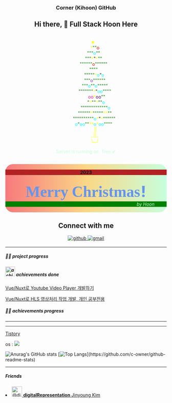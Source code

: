 <div align="center">
  
### Corner (Kihoon) GitHub
  

## Hi there, 👋 Full Stack Hoon Here
<div align="center">
<p style="white-space: pre-wrap; text-align: center;">
           <span style="color: yellow;">★</span>
              <span style="color: yellow">*</span><span style="color: green">""</span><span style="color: red">o</span>
            <span style="color: green;">"""<span style="color: aqua">o</span></span><span style="color: green;">""</span>
            <span style="color: green;">"""</span><span style="color: yellow">*</span>"<span style="color: yellow">*</span><span style="color: green;">""</span>
            <span style="color: green;">""""""</span><span style="color: red">o</span><span style="color: green;">""""""</span>
            <span style="color: green;">""""</span>
             <span style="color: green;">"""""</span><span style="color: yellow">*</span><span style="color: aqua">o</span>"<span style="color: aqua">o</span>
<span style="color: green;">              """<span style="color: blueviolet">o</span>""""""</span>
<span style="color: green;">              """<span style="color: aqua">o</span>""<span style="color: aqua">o</span>"""""</span>
              <span style="color: green;">"""""""</span><span style="color: yellow">*</span>"<span style="color: aqua">oo</span><span style="color: green;">""""</span>
                 <span style="color: deeppink">oo</span><span style="color: yellow">*</span><span style="color: indigo">oo</span><span style="color: green">""</span>
                <span style="color: green;">"</span><span style="color: yellow">*</span><span style="color: green;">""</span><span style="color: yellow">*</span><span style="color: green">""</span><span style="color: aqua">o</span>
               <span style="color: green;">"""""""""""""</span><span style="color: aqua">o</span>
              <span style="color: green;">""""""</span><span style="color: yellow">*</span><span style="color: green;">"""""</span><span style="color: yellow">**</span><span style="color: green">""</span>
             <span style="color: green;">""""""""""</span><span style="color: aqua">o</span><span style="color: yellow">*</span>"<span style="color: yellow">*</span><span style="color: green;">""""""</span>
            <span style="color: aqua">o</span><span style="color:green;">"</span><span style="color: aqua">oo</span><span style="color: green;">""</span><span style="color: yellow">**</span><span style="color: aqua">o</span><span style="color: yellow">*</span><span style="color: aqua">oo</span><span style="color: green;">""""</span>
<span style="color: yellow;">               ||</span>
<span style="color: yellow;">              _||_</span>
<span style="color: yellow;">              \__/</span>
<span style="
color: #C6FFDD;  /* fallback for old browsers */
">
Server is running on  Tree ✔
</span>
</p>

<div style=" border-radius: 24px;
background: #C6FFDD;  /* fallback for old browsers */
background: -webkit-linear-gradient(to right, #f7797d, #FBD786, #C6FFDD);  /* Chrome 10-25, Safari 5.1-6 */
background: linear-gradient(to right, #f7797d, #FBD786, #C6FFDD); /* W3C, IE 10+/ Edge, Firefox 16+, Chrome 26+, Opera 12+, Safari 7+ */
">
<div style="white-space: pre-wrap; text-align: center;">
<div style="background-color: firebrick; font-weight: 800">2023</div>
<span style="font-weight: 800;
font-size: 48px; font-family: 'Noto Sans Oriya'; color: cornflowerblue">Merry Christmas!</span>
<div style="background-color: green;
text-align: right; padding-right: 38px; font-style: oblique; color: #C6FFDD;">by Hoon</div>
</div>
</div>
</div>
  
## Connect with me


<a href="https://github.com/c-owner" target="_blank">
<img src=https://img.shields.io/badge/github-%2324292e.svg?&style=for-the-badge&logo=github&logoColor=white alt=github style="margin-bottom: 5px;" />
</a>
<a href = "mailto:corner3499@gmail.com?subject = Feedback&body = Message">
<img src=https://img.shields.io/badge/gmail-%23EE4831.svg?&style=for-the-badge&logo=gmail&logoColor=white alt=gmail style="margin-bottom: 5px;" />
</a>
</div>

--- 


<!--  ### [Corner Info](https://corner-dev.com) - My Info Site -->
  >
<!--   > [Corner Profile 보러가기](https://corner-dev.com/#about) -->

<!--
  ## 티스토리

>   👉 저의 개발 관련적인 글을 올리며 운영하고 있습니다! [🌱Corner's Tistory Blog](https://iu-corner.tistory.com)
-->

##### 🏃‍♂️ project progress
<!-- side Project - [캠핑24 App 📱] -->
<!-- (https://front-campfire-web.vercel.app/) -->

<!-- [오늘은, 웹 팀프로젝트](https://github.com/c-owner/oneuleun_web) - Backend, DevOps 담당 -->

##### <img src="https://user-images.githubusercontent.com/68332735/173863464-7c5e0d06-e797-4506-8b9f-77bb7d5a5acb.png" width="30px" height="30px" alt="achievements" style="display: inline-block;" /> achievements done
[Vue/Nuxt로 Youtube Video Player 개발하기](https://github.com/c-owner/youtube-video-player)

[Vue/Nuxt로 HLS 영상처리 작업 개발, 개인 공부전용](https://github.com/c-owner/hls-player)

<!-- [전략적 팀 전투 TFT_web, ](https://front-toche-web.vercel.app/) [#2](http://github.com/c-owner/front_toche_web) -->


##### 🏃‍♂️ achievements progress
<!-- ### <a style="font-weight:600; color:#666666;" href="https://c-flashone.web.app/" target="blank">[FlashONE FireHosting]</a> -->


---

<!-- 임시주석
## **🖥Frontend**



<img src="https://img.shields.io/badge/HTML5-black?style=flat&logo=HTML5&logoColor=E34f26"/> <img src="https://img.shields.io/badge/CSS3-black?style=flat&logo=CSS3&logoColor=1572b6"/> <img src="https://img.shields.io/badge/JavaScript-black?style=flat&logo=JavaScript&logoColor=f7df1e"/> 

<img src="https://img.shields.io/badge/Vue.js-3DDC84?style=flat-square&logo=Vue.js&logoColor=white"/> <img src="https://img.shields.io/badge/NuxtJS-green?style=flat&logo=Nuxt.js&logoColor=000000"/> <img src="https://img.shields.io/badge/React-61DAFB?style=square&logo=React&logoColor=white"/>

scss + 
 <img src="https://img.shields.io/badge/Ionic-white?style=flat&logo=Ionic&logoColor=3880FF"/><img src="https://img.shields.io/badge/Ant Design-white?style=flat&logo=Ant Design&logoColor=0170fe"/><img src="https://seeklogo.com/images/E/element-ui-logo-A640D7E503-seeklogo.com.png" width="45" />element.eleme.io / tailwind /
 
-->
<!-- 임시주석
## **🧑🏻‍💻Backend**
-->

<!-- NO
<img src="https://img.shields.io/badge/Go-white?style=flat&logo=Go&logoColor=blue" width="80"/>  
-->
<!-- 임시주석
<img src="https://img.shields.io/badge/Node-Express-green?style=flat&logo=Express&logoColor=000000"/>  <img src="https://img.shields.io/badge/Node.js-339933?style=flat-square&logo=node.js&logoColor=white"/> <img src="https://img.shields.io/badge/Java-white?style=flat&logo=Java&logoColor=007396"/><img src="https://img.shields.io/badge/Spring-black?style=flat&logo=Spring&logoColor=6db33f"/> <img src="https://img.shields.io/badge/RDBMS-MySQL-4479a1?style=flat&logo=MySQL&logoColor=4479a1"/> <img src="https://img.shields.io/badge/RDBMS-Oracle-f80000?style=flat&logo=Oracle&logoColor=f80000"/> <img src="https://img.shields.io/badge/RDBMS-SQLite3-003b57?style=flat&logo=MySQL&logoColor=003b57"/> <img src="https://img.shields.io/badge/Sequelize-52B0E7?style=for-the-badge&logo=Sequelize&logoColor=white"/>  <img src="https://img.shields.io/badge/CentOS-white?style=flat&logo=CentOS&logoColor=262577"/> <img src="https://img.shields.io/badge/Linux-Ubuntu-e95420?style=flat&logo=Ubuntu&logoColor=e95420"/>



 <img src="https://img.shields.io/badge/Bitbucket-black?style=flat&logo=Bitbucket&logoColor=0052cc"/> <img src="https://img.shields.io/badge/Git-black?style=flat&logo=Git&logoColor=f05032"/> 
-->
---

<!--  ## **Social** -->

  
<!-- 임시주석
  Click Badge [![](https://img.shields.io/badge/GitHub-100000?style=for-the-badge&logo=github&logoColor=white)](https://github.com/c-owner)  [![MyInstagram](https://img.shields.io/badge/Instagram-E4405F?style=for-the-badge&logo=instagram&logoColor=white)](https://instagram.com/kingrlgns/) 뱃지 누르면 이동
-->
  

<!--  👇 click! web-blog -->

[Tistory](https://iu-corner.tistory.com) 

<!--  [Corner's Velog 개발일지🌱](https://velog.io/@corner3499) -->

<!--  [corner-dev.com](https://corner-dev.com) - My Info Site -->



  os : <img src="https://img.shields.io/badge/mac%20os-000000?style=for-the-badge&logo=apple&logoColor=white" />

![Anurag's GitHub stats](https://github-readme-stats.vercel.app/api?username=c-owner&show_icons=true&theme=tokyonight)
[![Top Langs](https://github-readme-stats.vercel.app/api/top-langs/?username=c-owner&layout=compact&langs_count=10&hide=HTML,Shell,Less,TSQL,PLSQL,XSLT,Ruby,)](https://github.com/c-owner/github-readme-stats)

---

##### Friends

<a href="https://github.com/digitalRepresentation" target="_blank" rel="noopener">
 <li class="mb-2 d-flex" data-test-selector="grid-mode-element">
      <a href="https://github.com/digitalRepresentation" class="mr-2" data-hovercard-type="user" data-hovercard-url="/users/digitalRepresentation/hovercard" data-octo-click="hovercard-link-click" data-octo-dimensions="link_type:self">
        <img src="https://avatars.githubusercontent.com/u/50911502?s=64&amp;v=4" alt="@digitalRepresentation" size="32" height="32" width="32" data-view-component="true" class="avatar circle">
      </a>
      <span data-view-component="true" class="flex-self-center min-width-0 css-truncate css-truncate-overflow width-fit flex-auto">
        <a href="https://github.com/digitalRepresentation" class="Link--primary no-underline flex-self-center">
          <strong>digitalRepresentation</strong>
          <span class="color-fg-muted">Jinyoung Kim</span>
        </a>
</span>    </li>
</a>
<!-- 

  Recent Learning Projects Web. 
  [🌐Corner Mall : Connect Link](https://corner-mall-client.vercel.app/)

  -->

  <!--

    `<img src="https://img.shields.io/badge/라벨?style=flat-square&logo=node.js&logoColor=white"/>`

  라벨은 보통 뱃지에 보여질 `이름-색상코드` 형식

  이후 쿼리스트링 형식으로 ?style=flat-square (거의 고정) &logo와 &logoColor는 

  [simpleicons.org](https://simpleicons.org)에서 확인한다.

  

  https://img.shields.io/badge/Node.js-339933<MESSAGE>-<COLOR> 

  -->

  <!--
  **
/c-owner** is a ✨ _special_ ✨ repository because its `README.md` (this file) appears on your GitHub profile.

  Here are some ideas to get you started:

  - 🔭 I’m currently working on ...
  - 🌱 I’m currently learning ...
  - 👯 I’m looking to collaborate on ...
  - 🤔 I’m looking for help with ...
  - 💬 Ask me about ...
  - 📫 How to reach me: ...
  - 😄 Pronouns: ...
  - ⚡ Fun fact: ...
    -->
